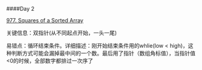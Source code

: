 ####Day 2 

[977. Squares of a Sorted Array](https://leetcode.cn/problems/squares-of-a-sorted-array/)

关键信息：双指针(从不同起点开始，一头一尾)

易错点：循环结束条件。详细描述：刚开始结束条件用的whlie(low < high)，这种判断方式可能会漏掉最中间的一个数。最后用了指针（数组角标值），当指针值<0的时候，全部数字都排过一次序了
